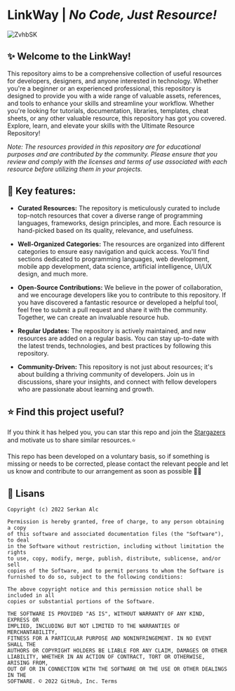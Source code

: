 # LinkWay | *No Code, Just Resource!*

![ZvhbSK](https://github.com/serkanalc/LinkWay/assets/70329389/b332b684-b644-4d41-95d3-7795f3dd9dee)

## ✨ Welcome to the LinkWay!

This repository aims to be a comprehensive collection of useful resources for developers, designers, and anyone interested in technology. Whether you're a beginner or an experienced professional, this repository is designed to provide you with a wide range of valuable assets, references, and tools to enhance your skills and streamline your workflow.
Whether you're looking for tutorials, documentation, libraries, templates, cheat sheets, or any other valuable resource, this repository has got you covered. Explore, learn, and elevate your skills with the Ultimate Resource Repository!

*Note: The resources provided in this repository are for educational purposes and are contributed by the community. Please ensure that you review and comply with the licenses and terms of use associated with each resource before utilizing them in your projects.*

## 🍕 Key features:

- **Curated Resources:** The repository is meticulously curated to include top-notch resources that cover a diverse range of programming languages, frameworks, design principles, and more. Each resource is hand-picked based on its quality, relevance, and usefulness.

- **Well-Organized Categories:** The resources are organized into different categories to ensure easy navigation and quick access. You'll find sections dedicated to programming languages, web development, mobile app development, data science, artificial intelligence, UI/UX design, and much more.

- **Open-Source Contributions:** We believe in the power of collaboration, and we encourage developers like you to contribute to this repository. If you have discovered a fantastic resource or developed a helpful tool, feel free to submit a pull request and share it with the community. Together, we can create an invaluable resource hub.

- **Regular Updates:** The repository is actively maintained, and new resources are added on a regular basis. You can stay up-to-date with the latest trends, technologies, and best practices by following this repository.

- **Community-Driven:** This repository is not just about resources; it's about building a thriving community of developers. Join us in discussions, share your insights, and connect with fellow developers who are passionate about learning and growth.

## ⭐ Find this project useful?

If you think it has helped you, you can star this repo and join the [Stargazers](https://github.com/serkanalc/LinkWay/stargazers) and motivate us to share similar resources.⭐

This repo has been developed on a voluntary basis, so if something is missing or needs to be corrected, please contact the relevant people and let us know and contribute to our arrangement as soon as possible 👍🏻

## 🧾 Lisans

```
Copyright (c) 2022 Serkan Alc

Permission is hereby granted, free of charge, to any person obtaining a copy
of this software and associated documentation files (the "Software"), to deal
in the Software without restriction, including without limitation the rights
to use, copy, modify, merge, publish, distribute, sublicense, and/or sell
copies of the Software, and to permit persons to whom the Software is
furnished to do so, subject to the following conditions:

The above copyright notice and this permission notice shall be included in all
copies or substantial portions of the Software.

THE SOFTWARE IS PROVIDED "AS IS", WITHOUT WARRANTY OF ANY KIND, EXPRESS OR
IMPLIED, INCLUDING BUT NOT LIMITED TO THE WARRANTIES OF MERCHANTABILITY,
FITNESS FOR A PARTICULAR PURPOSE AND NONINFRINGEMENT. IN NO EVENT SHALL THE
AUTHORS OR COPYRIGHT HOLDERS BE LIABLE FOR ANY CLAIM, DAMAGES OR OTHER
LIABILITY, WHETHER IN AN ACTION OF CONTRACT, TORT OR OTHERWISE, ARISING FROM,
OUT OF OR IN CONNECTION WITH THE SOFTWARE OR THE USE OR OTHER DEALINGS IN THE
SOFTWARE. © 2022 GitHub, Inc. Terms
```
